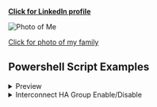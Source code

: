 **[Click for LinkedIn profile](https://www.linkedin.com/in/brent-conner)**

![Photo of Me](https://brent-conner.github.io/Me.jpg)

[Click for photo of my family](https://brent-conner.github.io/Fam.jpg)



## Powershell Script Examples

<details>
<summary>Preview</summary>

{% highlight %}
puts 'Expanded message'
{% endhighlight %}

</details>


<details><summary>Interconnect HA Group Enable/Disable</summary>

{% highlight Powershell %}
# Global Variables

##################

$ScriptLoc = "\\bhcs.pvt\dfsdept\EpicTech\Scripts\Interconnect\"

Function Brakes { foreach($var in $args) { If(!$var) { Write-Host -foreground red "A variable was NULL, returning to menu."; Pause; Menu } } }

Function GroupSelect {

$slist = Get-ChildItem -path $ScriptLoc"_Servers" -Recurse
$Num = 1
Write-Host -foreground Yellow "***********************"
Write-Host -foreground Yellow ">>>>Server List<<<<"
foreach($list in $slist) { Write-Host $Num - $list; $Num++ }
Write-Host -foreground Yellow "***********************"
$Choice = Read-Host "Choose server list"
Brakes $choice
$list = $slist[$Choice-1]
$Servers = Get-Content -path $ScriptLoc"_Servers\"$list
Return $Servers
}

Function StatusIC {

$ICservers = GroupSelect
foreach($server in $ICservers) {
    Write-Host -foreground Cyan ">>>>$server<<<<"
    Write-Host -foreground Cyan "***********************"
        $statuses = Get-Service -ComputerName $server -ErrorAction SilentlyContinue -Name *Interconnect*
        foreach($status in $statuses) { 
        Write-Host $status.status $status.name
        if($status.status -ne "Running") { Write-Host -foreground Red "???????????????????????" }
            else { Write-Host -foreground Green "-------------------------------" } }
    }
}

Menu

{% endhighlight %}

</details>


